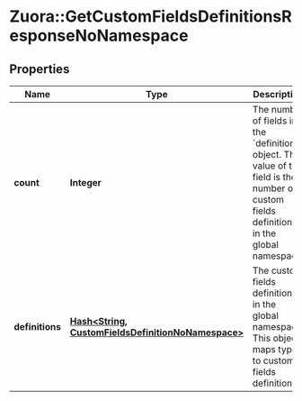 # Zuora::GetCustomFieldsDefinitionsResponseNoNamespace

## Properties
Name | Type | Description | Notes
------------ | ------------- | ------------- | -------------
**count** | **Integer** | The number of fields in the &#x60;definitions&#x60; object. The value of this field is the number of custom fields definitions in the global namespace.  | [optional] 
**definitions** | [**Hash&lt;String, CustomFieldsDefinitionNoNamespace&gt;**](CustomFieldsDefinitionNoNamespace.md) | The custom fields definitions in the global namespace. This object maps types to custom fields definitions.  | [optional] 


